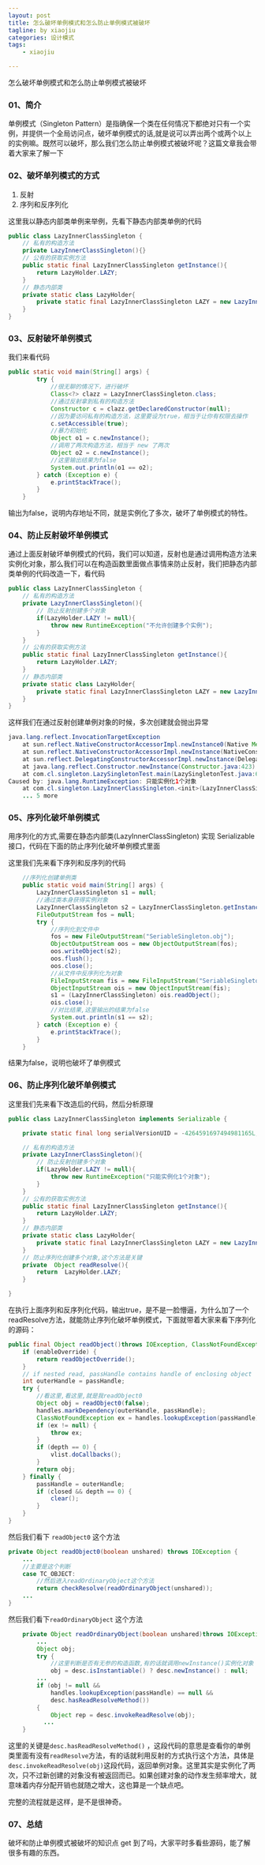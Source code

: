 ```yaml
---
layout: post  
title: 怎么破坏单例模式和怎么防止单例模式被破坏
tagline: by xiaojiu
categories: 设计模式  
tags: 
    - xiaojiu

---
```


怎么破坏单例模式和怎么防止单例模式被破坏
<!--more-->

### 01、简介

单例模式（Singleton Pattern）是指确保一个类在任何情况下都绝对只有一个实例，并提供一个全局访问点，破坏单例模式的话,就是说可以弄出两个或两个以上的实例嘛。既然可以破坏，那么我们怎么防止单例模式被破坏呢？这篇文章我会带着大家来了解一下

### 02、破坏单列模式的方式

1. 反射
2. 序列和反序列化

这里我以静态内部类单例来举例，先看下静态内部类单例的代码

```java   
public class LazyInnerClassSingleton {
    // 私有的构造方法
    private LazyInnerClassSingleton(){}
    // 公有的获取实例方法
    public static final LazyInnerClassSingleton getInstance(){
        return LazyHolder.LAZY;
    }
    // 静态内部类
    private static class LazyHolder{
        private static final LazyInnerClassSingleton LAZY = new LazyInnerClassSingleton();
    }
}
```

### 03、反射破坏单例模式

我们来看代码

```java
public static void main(String[] args) {
        try {
            //很无聊的情况下，进行破坏
            Class<?> clazz = LazyInnerClassSingleton.class;
            //通过反射拿到私有的构造方法
            Constructor c = clazz.getDeclaredConstructor(null);
            //因为要访问私有的构造方法，这里要设为true，相当于让你有权限去操作
            c.setAccessible(true);
            //暴力初始化
            Object o1 = c.newInstance();
            //调用了两次构造方法，相当于 new 了两次
            Object o2 = c.newInstance();
            //这里输出结果为false
            System.out.println(o1 == o2);
        } catch (Exception e) {
            e.printStackTrace();
        }
    }
```

输出为false，说明内存地址不同，就是实例化了多次，破坏了单例模式的特性。

### 04、防止反射破坏单例模式

通过上面反射破坏单例模式的代码，我们可以知道，反射也是通过调用构造方法来实例化对象，那么我们可以在构造函数里面做点事情来防止反射，我们把静态内部类单例的代码改造一下，看代码

```java
public class LazyInnerClassSingleton {
    // 私有的构造方法
    private LazyInnerClassSingleton(){
        // 防止反射创建多个对象
        if(LazyHolder.LAZY != null){
			throw new RuntimeException("不允许创建多个实例");
		}
    }
    // 公有的获取实例方法
    public static final LazyInnerClassSingleton getInstance(){
        return LazyHolder.LAZY;
    }
    // 静态内部类
    private static class LazyHolder{
        private static final LazyInnerClassSingleton LAZY = new LazyInnerClassSingleton();
    }
}
```

这样我们在通过反射创建单例对象的时候，多次创建就会抛出异常

```java
java.lang.reflect.InvocationTargetException
	at sun.reflect.NativeConstructorAccessorImpl.newInstance0(Native Method)
	at sun.reflect.NativeConstructorAccessorImpl.newInstance(NativeConstructorAccessorImpl.java:62)
	at sun.reflect.DelegatingConstructorAccessorImpl.newInstance(DelegatingConstructorAccessorImpl.java:45)
	at java.lang.reflect.Constructor.newInstance(Constructor.java:423)
	at com.cl.singleton.LazySingletonTest.main(LazySingletonTest.java:68)
Caused by: java.lang.RuntimeException: 只能实例化1个对象
	at com.cl.singleton.LazyInnerClassSingleton.<init>(LazyInnerClassSingleton.java:18)
	... 5 more
```

### 05、序列化破坏单例模式

用序列化的方式,需要在静态内部类(LazyInnerClassSingleton) 实现 Serializable 接口，代码在下面的防止序列化破坏单例模式里面

这里我们先来看下序列和反序列的代码

```java
	//序列化创建单例类
    public static void main(String[] args) {
        LazyInnerClassSingleton s1 = null;
        //通过类本身获得实例对象
        LazyInnerClassSingleton s2 = LazyInnerClassSingleton.getInstance();
        FileOutputStream fos = null;
        try {
            //序列化到文件中
            fos = new FileOutputStream("SeriableSingleton.obj");
            ObjectOutputStream oos = new ObjectOutputStream(fos);
            oos.writeObject(s2);
            oos.flush();
            oos.close();
			//从文件中反序列化为对象
            FileInputStream fis = new FileInputStream("SeriableSingleton.obj");
            ObjectInputStream ois = new ObjectInputStream(fis);
            s1 = (LazyInnerClassSingleton) ois.readObject();
            ois.close();
            //对比结果,这里输出的结果为false
            System.out.println(s1 == s2);
        } catch (Exception e) {
            e.printStackTrace();
        }
    }
```

结果为false，说明也破坏了单例模式

### 06、防止序列化破坏单例模式

这里我们先来看下改造后的代码，然后分析原理

```java
public class LazyInnerClassSingleton implements Serializable {

    private static final long serialVersionUID = -4264591697494981165L;

    // 私有的构造方法
    private LazyInnerClassSingleton(){
        // 防止反射创建多个对象
        if(LazyHolder.LAZY != null){
            throw new RuntimeException("只能实例化1个对象");
        }
    }
    // 公有的获取实例方法
    public static final LazyInnerClassSingleton getInstance(){
        return LazyHolder.LAZY;
    }
    // 静态内部类
    private static class LazyHolder{
        private static final LazyInnerClassSingleton LAZY = new LazyInnerClassSingleton();
    }
    // 防止序列化创建多个对象,这个方法是关键
    private  Object readResolve(){
        return  LazyHolder.LAZY;
    }

}
```

在执行上面序列和反序列化代码，输出true，是不是一脸懵逼，为什么加了一个readResolve方法，就能防止序列化破坏单例模式，下面就带着大家来看下序列化的源码：

```java
public final Object readObject()throws IOException, ClassNotFoundException{
	if (enableOverride) {
		return readObjectOverride();
	}
	// if nested read, passHandle contains handle of enclosing object
	int outerHandle = passHandle;
	try {
        //看这里,看这里,就是我readObject0
		Object obj = readObject0(false);
		handles.markDependency(outerHandle, passHandle);
		ClassNotFoundException ex = handles.lookupException(passHandle);
		if (ex != null) {
			throw ex;
		}
		if (depth == 0) {
			vlist.doCallbacks();
		}
		return obj;
	} finally {
		passHandle = outerHandle;
		if (closed && depth == 0) {
			clear();
		}
	}
}
```

然后我们看下 `readObject0` 这个方法

```java
private Object readObject0(boolean unshared) throws IOException {
	...
    //主要是这个判断
	case TC_OBJECT:
    	//然后进入readOrdinaryObject这个方法
		return checkResolve(readOrdinaryObject(unshared));
	...
}
```

然后我们看下`readOrdinaryObject` 这个方法

```java
	private Object readOrdinaryObject(boolean unshared)throws IOException{
        ...
        Object obj;
        try {
            //这里判断是否有无参的构造函数,有的话就调用newInstance()实例化对象
            obj = desc.isInstantiable() ? desc.newInstance() : null; 
		...
        if (obj != null &&
            handles.lookupException(passHandle) == null &&
            desc.hasReadResolveMethod())
        {
            Object rep = desc.invokeReadResolve(obj);
          ...
    }
```

这里的关键是`desc.hasReadResolveMethod()` ，这段代码的意思是查看你的单例类里面有没有`readResolve`方法，有的话就利用反射的方式执行这个方法，具体是`desc.invokeReadResolve(obj)`这段代码，返回单例对象。这里其实是实例化了两次，只不过新创建的对象没有被返回而已。如果创建对象的动作发生频率增大，就意味着内存分配开销也就随之增大，这也算是一个缺点吧。

完整的流程就是这样，是不是很神奇。

### 07、总结

破坏和防止单例模式被破坏的知识点 get 到了吗，大家平时多看些源码，能了解很多有趣的东西。